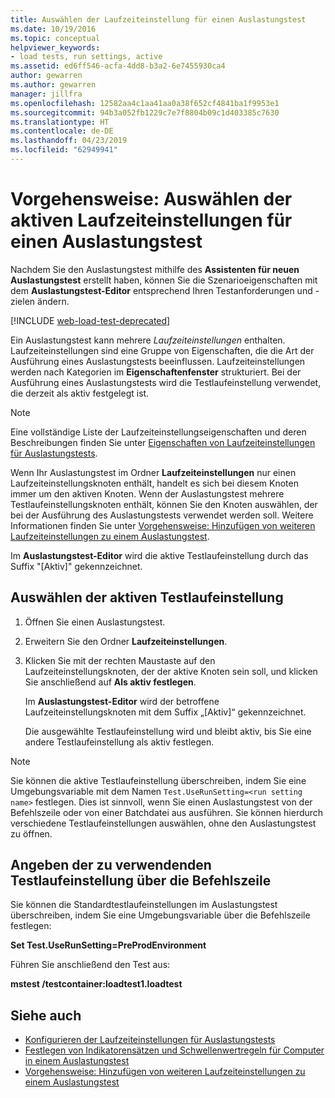 ```yaml
---
title: Auswählen der Laufzeiteinstellung für einen Auslastungstest
ms.date: 10/19/2016
ms.topic: conceptual
helpviewer_keywords:
- load tests, run settings, active
ms.assetid: ed6ff546-acfa-4dd8-b3a2-6e7455930ca4
author: gewarren
ms.author: gewarren
manager: jillfra
ms.openlocfilehash: 12582aa4c1aa41aa0a38f652cf4841ba1f9953e1
ms.sourcegitcommit: 94b3a052fb1229c7e7f8804b09c1d403385c7630
ms.translationtype: HT
ms.contentlocale: de-DE
ms.lasthandoff: 04/23/2019
ms.locfileid: "62949941"
---
```

# <a name="how-to-select-the-active-run-setting-for-a-load-test"></a>Vorgehensweise: Auswählen der aktiven Laufzeiteinstellungen für einen Auslastungstest

Nachdem Sie den Auslastungstest mithilfe des **Assistenten für neuen Auslastungstest** erstellt haben, können Sie die Szenarioeigenschaften mit dem **Auslastungstest-Editor** entsprechend Ihren Testanforderungen und -zielen ändern.

[!INCLUDE [web-load-test-deprecated](includes/web-load-test-deprecated.md)]

Ein Auslastungstest kann mehrere *Laufzeiteinstellungen* enthalten. Laufzeiteinstellungen sind eine Gruppe von Eigenschaften, die die Art der Ausführung eines Auslastungstests beeinflussen. Laufzeiteinstellungen werden nach Kategorien im **Eigenschaftenfenster** strukturiert. Bei der Ausführung eines Auslastungstests wird die Testlaufeinstellung verwendet, die derzeit als aktiv festgelegt ist.

> [!NOTE]
> Eine vollständige Liste der Laufzeiteinstellungseigenschaften und deren Beschreibungen finden Sie unter [Eigenschaften von Laufzeiteinstellungen für Auslastungstests](../test/load-test-run-settings-properties.md).

Wenn Ihr Auslastungstest im Ordner **Laufzeiteinstellungen** nur einen Laufzeiteinstellungsknoten enthält, handelt es sich bei diesem Knoten immer um den aktiven Knoten. Wenn der Auslastungstest mehrere Testlaufeinstellungsknoten enthält, können Sie den Knoten auswählen, der bei der Ausführung des Auslastungstests verwendet werden soll. Weitere Informationen finden Sie unter [Vorgehensweise: Hinzufügen von weiteren Laufzeiteinstellungen zu einem Auslastungstest](../test/how-to-add-additional-run-settings-to-a-load-test.md).

Im **Auslastungstest-Editor** wird die aktive Testlaufeinstellung durch das Suffix "[Aktiv]" gekennzeichnet.

## <a name="select-the-active-run-setting"></a>Auswählen der aktiven Testlaufeinstellung

1. Öffnen Sie einen Auslastungstest.

2. Erweitern Sie den Ordner **Laufzeiteinstellungen**.

3. Klicken Sie mit der rechten Maustaste auf den Laufzeiteinstellungsknoten, der der aktive Knoten sein soll, und klicken Sie anschließend auf **Als aktiv festlegen**.

     Im **Auslastungstest-Editor** wird der betroffene Laufzeiteinstellungsknoten mit dem Suffix „[Aktiv]“ gekennzeichnet.

     Die ausgewählte Testlaufeinstellung wird und bleibt aktiv, bis Sie eine andere Testlaufeinstellung als aktiv festlegen.

> [!NOTE]
> Sie können die aktive Testlaufeinstellung überschreiben, indem Sie eine Umgebungsvariable mit dem Namen `Test.UseRunSetting=<run setting name>` festlegen. Dies ist sinnvoll, wenn Sie einen Auslastungstest von der Befehlszeile oder von einer Batchdatei aus ausführen. Sie können hierdurch verschiedene Testlaufeinstellungen auswählen, ohne den Auslastungstest zu öffnen.

## <a name="specify-the-run-setting-to-use-from-the-command-line"></a>Angeben der zu verwendenden Testlaufeinstellung über die Befehlszeile

Sie können die Standardtestlaufeinstellungen im Auslastungstest überschreiben, indem Sie eine Umgebungsvariable über die Befehlszeile festlegen:

**Set Test.UseRunSetting=PreProdEnvironment**

Führen Sie anschließend den Test aus:

**mstest /testcontainer:loadtest1.loadtest**

## <a name="see-also"></a>Siehe auch

- [Konfigurieren der Laufzeiteinstellungen für Auslastungstests](../test/configure-load-test-run-settings.md)
- [Festlegen von Indikatorensätzen und Schwellenwertregeln für Computer in einem Auslastungstest](../test/specify-counter-sets-and-threshold-rules-for-load-testing.md)
- [Vorgehensweise: Hinzufügen von weiteren Laufzeiteinstellungen zu einem Auslastungstest](../test/how-to-add-additional-run-settings-to-a-load-test.md)